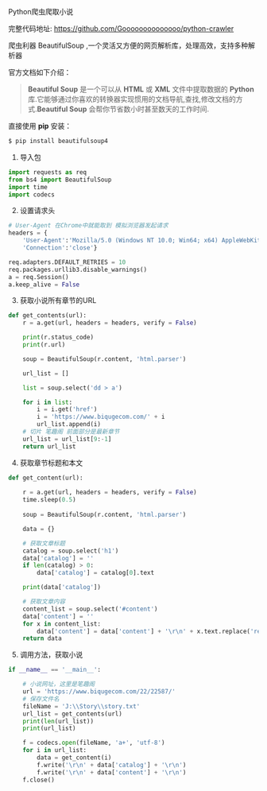 Python爬虫爬取小说

完整代码地址: https://github.com/Goooooooooooooo/python-crawler

爬虫利器 BeautifulSoup ,一个灵活又方便的网页解析库，处理高效，支持多种解析器

官方文档如下介绍：

> **Beautiful Soup** 是一个可以从 **HTML** 或 **XML** 文件中提取数据的 **Python** 库.它能够通过你喜欢的转换器实现惯用的文档导航,查找,修改文档的方式.**Beautiful Soup** 会帮你节省数小时甚至数天的工作时间.

直接使用 **pip** 安装：

```ruby
$ pip install beautifulsoup4
```

1. 导入包

```python
import requests as req
from bs4 import BeautifulSoup
import time
import codecs
```



2. 设置请求头

```python
# User-Agent 在Chrome中就能取到 模拟浏览器发起请求
headers = {
    'User-Agent':'Mozilla/5.0 (Windows NT 10.0; Win64; x64) AppleWebKit/537.36 (KHTML, like Gecko) Chrome/68.0.3440.84 Safari/537.36',
    'Connection':'close'}

req.adapters.DEFAULT_RETRIES = 10
req.packages.urllib3.disable_warnings()
a = req.Session()
a.keep_alive = False
```



3. 获取小说所有章节的URL

```python
def get_contents(url):
    r = a.get(url, headers = headers, verify = False)

    print(r.status_code)
    print(r.url)

    soup = BeautifulSoup(r.content, 'html.parser')

    url_list = []

    list = soup.select('dd > a')

    for i in list:
        i = i.get('href')
        i = 'https://www.biqugecom.com/' + i
        url_list.append(i)
    # 切片 笔趣阁 前面部分是最新章节
    url_list = url_list[9:-1]
    return url_list
```



4. 获取章节标题和本文

```python
def get_content(url):
    
    r = a.get(url, headers = headers, verify = False)
    time.sleep(0.5)
    
    soup = BeautifulSoup(r.content, 'html.parser')

    data = {}

    # 获取文章标题
    catalog = soup.select('h1')
    data['catalog'] = ''
    if len(catalog) > 0:
        data['catalog'] = catalog[0].text

    print(data['catalog'])

    # 获取文章内容
    content_list = soup.select('#content')
    data['content'] = ''
    for x in content_list:
        data['content'] = data['content'] + '\r\n' + x.text.replace('readx();','')
    return data
```



5. 调用方法，获取小说

```python
if __name__ == '__main__':

    # 小说网址，这里是笔趣阁
    url = 'https://www.biqugecom.com/22/22587/'
    # 保存文件名
    fileName = 'J:\\Story\\story.txt'
    url_list = get_contents(url)
    print(len(url_list))
    print(url_list)

    f = codecs.open(fileName, 'a+', 'utf-8')
    for i in url_list:
        data = get_content(i)
        f.write('\r\n' + data['catalog'] + '\r\n')
        f.write('\r\n' + data['content'] + '\r\n')
    f.close()
```


